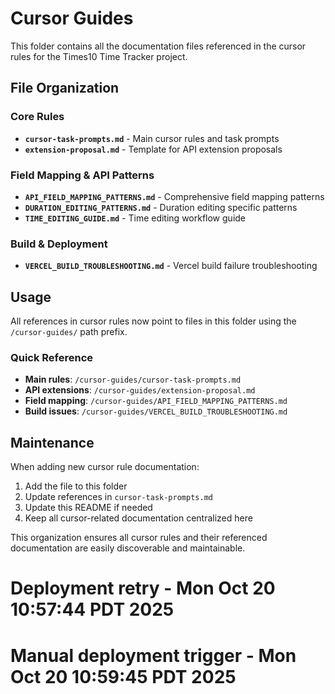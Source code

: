 # Cursor Guides

This folder contains all the documentation files referenced in the cursor rules for the Times10 Time Tracker project.

## File Organization

### Core Rules
- **`cursor-task-prompts.md`** - Main cursor rules and task prompts
- **`extension-proposal.md`** - Template for API extension proposals

### Field Mapping & API Patterns
- **`API_FIELD_MAPPING_PATTERNS.md`** - Comprehensive field mapping patterns
- **`DURATION_EDITING_PATTERNS.md`** - Duration editing specific patterns
- **`TIME_EDITING_GUIDE.md`** - Time editing workflow guide

### Build & Deployment
- **`VERCEL_BUILD_TROUBLESHOOTING.md`** - Vercel build failure troubleshooting

## Usage

All references in cursor rules now point to files in this folder using the `/cursor-guides/` path prefix.

### Quick Reference
- **Main rules**: `/cursor-guides/cursor-task-prompts.md`
- **API extensions**: `/cursor-guides/extension-proposal.md`
- **Field mapping**: `/cursor-guides/API_FIELD_MAPPING_PATTERNS.md`
- **Build issues**: `/cursor-guides/VERCEL_BUILD_TROUBLESHOOTING.md`

## Maintenance

When adding new cursor rule documentation:
1. Add the file to this folder
2. Update references in `cursor-task-prompts.md`
3. Update this README if needed
4. Keep all cursor-related documentation centralized here

This organization ensures all cursor rules and their referenced documentation are easily discoverable and maintainable.
# Deployment retry - Mon Oct 20 10:57:44 PDT 2025
# Manual deployment trigger - Mon Oct 20 10:59:45 PDT 2025
